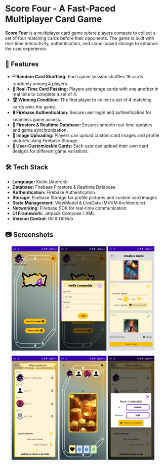 # Score Four - A Fast-Paced Multiplayer Card Game


**Score Four** is a multiplayer card game where players compete to collect a set of four matching cards before their opponents. The game is built with real-time interactivity, authentication, and cloud-based storage to enhance the user experience.

## 🚀 Features

- **🃏 Random Card Shuffling:** Each game session shuffles 16 cards randomly among 4 players.
- **🔄 Real-Time Card Passing:** Players exchange cards with one another in real time to complete a set of 4.
- **🏆 Winning Condition:** The first player to collect a set of 4 matching cards wins the game.
- **🔒 Firebase Authentication:** Secure user login and authentication for seamless game access.
- **📡 Firestore & Realtime Database:** Ensures smooth real-time updates and game synchronization.
- **📸 Image Uploading:** Players can upload custom card images and profile pictures using Firebase Storage.
- **🎨 User-Customizable Cards:** Each user can upload their own card designs for different game variations.

## 🛠️ Tech Stack

- **Language:** Kotlin (Android)
- **Database:** Firebase Firestore & Realtime Database
- **Authentication:** Firebase Authentication
- **Storage:** Firebase Storage for profile pictures and custom card images
- **State Management:** ViewModel & LiveData (MVVM Architecture)
- **Networking:** Firebase SDK for real-time communication
- **UI Framework:** Jetpack Compose / XML
- **Version Control:** Git & GitHub

## 📷 Screenshots

<p align="center">
  <img src="1.jpg" width="30%">
  <img src="2.jpg" width="30%">
  <img src="3.jpg" width="30%">
</p>
<p align="center">
  <img src="4.jpg" width="30%">
  <img src="5.jpg" width="30%">
  <img src="6.jpg" width="30%">
</p>
